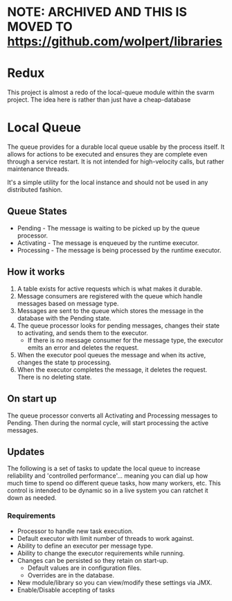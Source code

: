 # NOTE: ARCHIVED AND THIS IS MOVED TO https://github.com/wolpert/libraries


# Redux

This project is almost a redo of the local-queue module within the svarm project.
The idea here is rather than just have a cheap-database 

# Local Queue

The queue provides for a durable local queue usable by the process itself. It
allows for actions to be executed and ensures they are complete even through a
service restart. It is not intended for high-velocity calls, but rather
maintenance threads.

It's a simple utility for the local instance and should not be used in any
distributed fashion.

## Queue States

* Pending - The message is waiting to be picked up by the queue processor.
* Activating - The message is enqueued by the runtime executor.
* Processing - The message is being processed by the runtime executor.

## How it works

1. A table exists for active requests which is what makes it durable.
2. Message consumers are registered with the queue which handle messages based
   on message type.
3. Messages are sent to the queue which stores the message in the database with
   the Pending state.
4. The queue processor looks for pending messages, changes their state to
   activating, and sends them to the executor.
    * If there is no message consumer for the message type, the executor emits
      an error and deletes the request.
5. When the executor pool queues the message and when its active, changes the
   state tp processing.
6. When the executor completes the message, it deletes the request. There is no 
   deleting state.

## On start up

The queue processor converts all Activating and Processing messages to Pending.
Then during the normal cycle, will start processing the active messages.

## Updates

The following is a set of tasks to update the local queue to increase reliability
and 'controlled performance'... meaning you can dial up how much time to spend oo
different queue tasks, how many workers, etc. This control is intended to be 
dynamic so in a live system you can ratchet it down as needed. 

### Requirements
* Processor to handle new task execution.
* Default executor with limit number of threads to work against.
* Ability to define an executor per message type.
* Ability to change the executor requirements while running.
* Changes can be persisted so they retain on start-up.
  * Default values are in configuration files.
  * Overrides are in the database.
* New module/library so you can view/modify these settings via JMX.
* Enable/Disable accepting of tasks